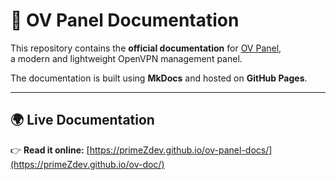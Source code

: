 # 📖 OV Panel Documentation

This repository contains the **official documentation** for [OV Panel](https://github.com/primeZdev/ov-panel),  
a modern and lightweight OpenVPN management panel.

The documentation is built using **MkDocs** and hosted on **GitHub Pages**.

---

## 🌍 Live Documentation

👉 **Read it online:** 
[https://primeZdev.github.io/ov-panel-docs/](https://primeZdev.github.io/ov-doc/)

